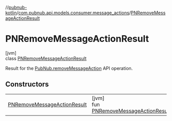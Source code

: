 //[pubnub-kotlin](../../../index.md)/[com.pubnub.api.models.consumer.message_actions](../index.md)/[PNRemoveMessageActionResult](index.md)

# PNRemoveMessageActionResult

[jvm]\
class [PNRemoveMessageActionResult](index.md)

Result for the [PubNub.removeMessageAction](../../com.pubnub.api/-pub-nub/remove-message-action.md) API operation.

## Constructors

| | |
|---|---|
| [PNRemoveMessageActionResult](-p-n-remove-message-action-result.md) | [jvm]<br>fun [PNRemoveMessageActionResult](-p-n-remove-message-action-result.md)() |
